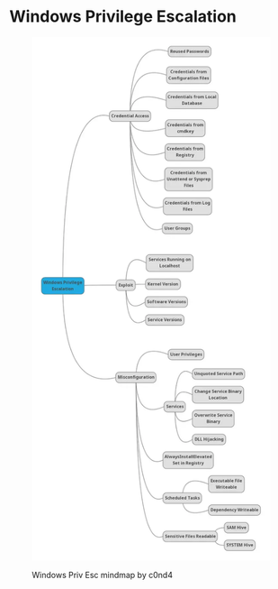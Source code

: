 # Windows Privilege Escalation

<figure><img src="../.gitbook/assets/image.png" alt=""><figcaption><p>Windows Priv Esc mindmap by c0nd4</p></figcaption></figure>
